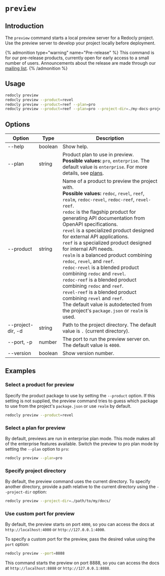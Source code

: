 # `preview`

## Introduction

The `preview` command starts a local preview server for a Redocly project. Use the preview server to develop your project locally before deployment.

{% admonition type="warning" name="Pre-release" %}
This command is for our pre-release products, currently open for early access to a small number of users. Announcements about the release are made through our [mailing list](https://redocly.com/product-updates/).
{% /admonition %}

## Usage

```bash
redocly preview
redocly preview --product=revel
redocly preview --product=reef --plan=pro
redocly preview --product=reef --plan=pro --project-dir=./my-docs-project --port=4001
```

## Options

| Option            | Type    | Description                                                                                                                                                                                                                                                                                                                                                                                                                                                                                                                                                                                                                                                                                                                                                                                                     |
| ----------------- | ------- | --------------------------------------------------------------------------------------------------------------------------------------------------------------------------------------------------------------------------------------------------------------------------------------------------------------------------------------------------------------------------------------------------------------------------------------------------------------------------------------------------------------------------------------------------------------------------------------------------------------------------------------------------------------------------------------------------------------------------------------------------------------------------------------------------------------- |
| --help            | boolean | Show help.                                                                                                                                                                                                                                                                                                                                                                                                                                                                                                                                                                                                                                                                                                                                                                                                      |
| --plan            | string  | Product plan to use in preview. <br/> **Possible values:** `pro`, `enterprise`. The default value is `enterprise`. For more details, see [plans](https://redocly.com/pricing/).                                                                                                                                                                                                                                                                                                                                                                                                                                                                                                                                                                                                                                 |
| --product         | string  | Name of a product to preview the project with. <br/> **Possible values:** `redoc`, `revel`, `reef`, `realm`, `redoc-revel`, `redoc-reef`, `revel-reef`. <br/> `redoc` is the flagship product for generating API documentation from OpenAPI specifications. <br/> `revel` is a specialized product designed for external API applications. <br/> `reef` is a specialized product designed for internal API needs. <br/> `realm` is a balanced product combining `redoc`, `revel`, and `reef`. <br/> `redoc-revel` is a blended product combining `redoc` and `revel`. <br/> `redoc-reef` is a blended product combining `redoc` and `reef`. <br/> `revel-reef` is a blended product combining `revel` and `reef`. <br/> The default value is autodetected from the project's `package.json` or `realm` is used. |
| --project-dir, -d | string  | Path to the project directory. The default value is `.` (current directory).                                                                                                                                                                                                                                                                                                                                                                                                                                                                                                                                                                                                                                                                                                                                    |
| --port, -p        | number  | The port to run the preview server on. The default value is `4000`.                                                                                                                                                                                                                                                                                                                                                                                                                                                                                                                                                                                                                                                                                                                                             |
| --version         | boolean | Show version number.                                                                                                                                                                                                                                                                                                                                                                                                                                                                                                                                                                                                                                                                                                                                                                                            |

## Examples

### Select a product for preview

Specify the product package to use by setting the `--product` option.
If this setting is not supplied, the preview command tries to guess which package to use from the project's `package.json` or use `realm` by default.

```bash
redocly preview --product=revel
```

### Select a plan for preview

By default, previews are run in enterprise plan mode. This mode makes all of the enterprise features available.
Switch the preview to pro plan mode by setting the `--plan` option to `pro`:

```bash
redocly preview --plan=pro
```

### Specify project directory

By default, the preview command uses the current directory. To specify another directory, provide a path relative to the current directory using the `--project-dir` option:

```bash
redocly preview --project-dir=./path/to/my/docs/
```

### Use custom port for preview

By default, the preview starts on port `4000`, so you can access the docs at `http://localhost:4000` or `http://127.0.0.1:4000`.

To specify a custom port for the preview, pass the desired value using the `port` option:

```bash
redocly preview --port=8888
```

This command starts the preview on port 8888, so you can access the docs at `http://localhost:8888` or `http://127.0.0.1:8888`.
